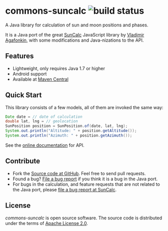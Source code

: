 # commons-suncalc ![build status](https://jenkins.shredzone.net/project/commons-suncalc/builds/status.png?ref=master)

A Java library for calculation of sun and moon positions and phases.

It is a Java port of the great [SunCalc](https://github.com/mourner/suncalc) JavaScript library by [Vladimir Agafonkin](http://agafonkin.com/en/), with some modifications and Java-nizations to the API.

## Features

* Lightweight, only requires Java 1.7 or higher
* Android support
* Available at [Maven Central](http://search.maven.org/#search|ga|1|a%3A%22commons-suncalc%22)

## Quick Start

This library consists of a few models, all of them are invoked the same way:

```java
Date date = // date of calculation
double lat, lng = // geolocation
SunPosition position = SunPosition.of(date, lat, lng);
System.out.println("Altitude: " + position.getAltitude());
System.out.println("Azimuth: " + position.getAzimuth());
```

See the [online documentation](http://www.shredzone.org/maven/commons-suncalc/) for API.

## Contribute

* Fork the [Source code at GitHub](https://github.com/shred/commons-suncalc). Feel free to send pull requests.
* Found a bug? [File a bug report](https://github.com/shred/commons-suncalc/issues) if you think it is a bug in the Java port.
* For bugs in the calculation, and feature requests that are not related to the Java port, please [file a bug report at SunCalc](https://github.com/mourner/suncalc/issues).

## License

_commons-suncalc_ is open source software. The source code is distributed under the terms of [Apache License 2.0](http://www.apache.org/licenses/LICENSE-2.0).
